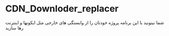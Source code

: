 # CDN_Downloder_replacer
شما نیتونید با این برنامه  پروژه خودتان را از وابستگی های خارجی مثل ایکونها و اینترنت رها سازید
